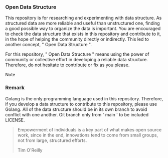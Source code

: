 ### Open Data Structure ###

This repository is for researching and experimenting with data structure. As structured data are more reliable and useful than unstructured one, finding a good possible way to organize the data is important. You are encouraged to check the data structure that exists in this repository and contribute to it, in the hope of helping the community directly or indirectly. This led to another concept, " Open Data Structure ".

For this repository, " Open Data Structure " means using the power of community or collective effort in developing a reliable data structure. Therefore, do not hesitate to contribute or fix as you please. 

>[!NOTE]
>### Remark ###
>
>Golang is the only programming language used in this repository. Therefore, if you develop a data structure to contribute to this repository, please use Golang. All of the data structure should be in its own branch to avoid conflict with one another. Git branch only from ' main ' to be included LICENSE.

>Empowerment of individuals is a key part of what makes open source work, since in the end, innovations tend to come from small groups, not from large, structured efforts.
>
>Tim O'Reilly
